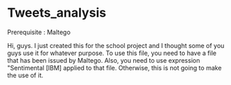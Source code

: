 # Tweets_analysis
Prerequisite : Maltego 

Hi, guys.
I just created this for the school project and I thought some of you guys use it for whatever purpose.
To use this file, you need to have a file that has been issued by Maltego.
Also, you need to use expression "Sentimental [IBM] applied to that file.
Otherwise, this is not going to make the use of it.
